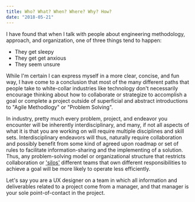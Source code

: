 ```yaml
---
title: Who? What? When? Where? Why? How?
date: "2018-05-21"
---
```

<div>
I have found that when I talk with people about engineering methodology, approach, and organization,
one of three things tend to happen:

<ul>
  <li>They get sleepy</li>
  <li>They get get anxious</li>
  <li>They seem unsure</li>
</ul>

While I'm certain I can express myself in a more clear, concise, and fun way, I have come to a conclusion that
most of the many different paths that people take to white-collar industries like technology don't necessarily encourage
thinking about how to collaborate or strategize to accomplish a goal or complete a project outside of superficial and abstract introductions to "Agile Methodlogy" or "Problem Solving".

In industry, pretty much every problem, project, and endeavor you encounter will be inherently interdisciplinary, and
many, if not all aspects of what it is that you are working on will require multiple disciplines and skill sets. Interdisciplinary endeavors will thus, naturally require collaboration and possibly benefit from some kind of agreed upon roadmap or set of rules to facilitate information-sharing and the implementing of a solution. Thus, any problem-solving model or organizational structure that restricts collaboration or <a href="https://www.investopedia.com/terms/s/silo-mentality.asp">'silos'</a> different teams that own different responsibilities to achieve a goal will be more likely to operate less efficiently.

Let's say you are a UX designer on a team in which all information and deliverables related to a project come from a manager, and that manager is your sole point-of-contact in the project.
</div>

